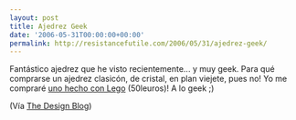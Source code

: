 ```yaml
---
layout: post
title: Ajedrez Geek
date: '2006-05-31T00:00:00+00:00'
permalink: http://resistancefutile.com/2006/05/31/ajedrez-geek/
---
```

<a href="http://shop.lego.com/product.asp?p=G678"><img style="float:right; margin:0 0 10px 10px;cursor:pointer; cursor:hand;" src="http://photos1.blogger.com/blogger/6639/1972/320/g678-0000-xx-12-1.jpg" border="0" alt="" /></a>Fantástico ajedrez que he visto recientemente... y muy geek. 
Para qué comprarse un ajedrez clasicón, de cristal, en plan viejete, pues no! Yo me compraré <a href="http://shop.lego.com/product.asp?p=G678">uno hecho con Lego</a> (50leuros)! A lo geek ;)


(Vía <a href="http://www.thedesignblog.org/entry/lego-gives-makeover-to-chess-with-knights-kingdom-chess-set/">The Design Blog</a>)
